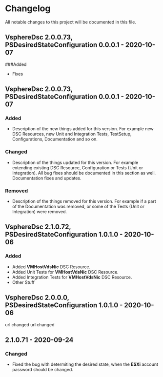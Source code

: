 

# Changelog
All notable changes to this project will be documented in this file.

## VsphereDsc 2.0.0.73, PSDesiredStateConfiguration 0.0.0.1 - 2020-10-07
###Added
- Fixes

## VsphereDsc 2.0.0.73, PSDesiredStateConfiguration 0.0.0.1 - 2020-10-07
### Added
- Description of the new things added for this version. For example new DSC Resources, new Unit and Integration Tests, TestSetup, Configurations, Documentation and so on.

### Changed
- Description of the things updated for this version. For example extending existing DSC Resource, Configuration or Tests (Unit or Integration). All bug fixes should be documented in this section as well. Documentation fixes and updates.

### Removed
- Description of the things removed for this version. For example if a part of the Documentation was removed, or some of the Tests (Unit or Integration) were removed.

## VsphereDsc 2.1.0.72, PSDesiredStateConfiguration 1.0.1.0 - 2020-10-06
### Added
- Added **VMHostVdsNic** DSC Resource.
- Added Unit Tests for **VMHostVdsNic** DSC Resource.
- Added Integration Tests for **VMHostVdsNic** DSC Resource.
- Other Stuff

## VsphereDsc 2.0.0.0, PSDesiredStateConfiguration 1.0.1.0 - 2020-10-06
url changed
url changed
## 2.1.0.71 - 2020-09-24
### Changed
- Fixed the bug with determiting the desired state, when the **ESXi** account password should be changed.

